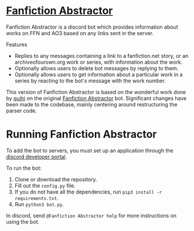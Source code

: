[Fanfiction Abstractor](https://github.com/sovdeeth/fanfiction-abstractor)
=======================

Fanfiction Abstractor is a discord bot which provides information about works on FFN and AO3 based on any links sent in the server.

Features
- Replies to any messages containing a link to a fanfiction.net story, or an archiveofourown.org work or series, with information about the work.
- Optionally allows users to delete bot messages by replying to them.
- Optionally allows users to get information about a particular work in a series by reacting to the bot's message with the work number.

This version of Fanfiction Abstractor is based on the wonderful work done by [quihi](https://github.com/quihi) on the original 
[Fanfiction Abstractor](https://github.com/quihi/fanfiction-abstractor) bot. Significant changes have been made to the codebase,
mainly centering around restructuring the parser code.

Running Fanfiction Abstractor
=============================

To add the bot to servers, you must set up an application through the [discord developer portal](https://discord.com/developers/applications).

To run the bot:
1. Clone or download the repository.
2. Fill out the `config.py` file.
3. If you do not have all the dependencies, run `pip3 install -r requirements.txt`.
4. Run `python3 bot.py`.

In discord, send `@Fanfiction Abstractor help` for more instructions on using the bot.

